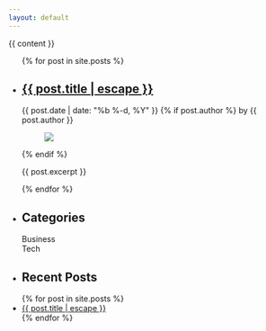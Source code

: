```yaml
---
layout: default
---
```

<section class = 'blog'>
  <div class = 'land'>
    <div class = 'intro center-text'><div class = ''>{{ content }}</div></div>
  </div>
  <div class = 'flex-panel article'>
      <div class = 'flex-item tripple'>
          <ul class="post-list">
            <!--<h1>Latest Posts</h1>-->
            {% for post in site.posts %}
            <li>
              <h2>
                <a class="post-link" href="{{ post.url | relative_url }}">{{ post.title | escape }}</a>
              </h2>
              <time class="post-meta">{{ post.date | date: "%b %-d, %Y" }}</time>
                {% if post.author %}
                    by 
                    <span itemprop="author" itemscope itemtype="http://schema.org/Person">
                    <span itemprop="name" class = 'author green'>{{ post.author }}</span></span>
                <div class = 'flex-panel featured'>
                <div class = 'flex-item duo'>
                    <figure><img src = '{{site.baseurl}}/assets/posts/{{post.image}}.jpg'></figure>
                  {% endif %}
                </div>
                <div class = 'flex-item duo'>
                  <p >{{ post.excerpt }}</p>
                </div>
              </div>
            </li>
            {% endfor %}
          </ul>
      </div>
      <aside class = 'flex-item trio'>
        <ul class="post-list">
          <li>
            <h2>Categories</h2>
            <div class = 'tags'>Business</div>
            <div class = 'tags'>Tech</div>
          </li>
          <li><h2>Recent Posts</h2></li>
          {% for post in site.posts %}
            <li>
              <i class="icon icon-arrow"></i>
              <a class="post-link" href="{{ post.url | relative_url }}">{{ post.title | escape }}</a>
            </li>
          {% endfor %}
        </ul>
      </aside>
  </div>
</section>
